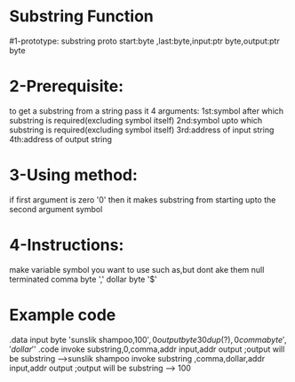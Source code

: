 # Substring Function
#1-prototype:
substring proto start:byte ,last:byte,input:ptr byte,output:ptr byte

# 2-Prerequisite:
to get a substring from a string pass it 4 arguments:
1st:symbol after which substring is required(excluding symbol itself)
2nd:symbol upto which substring is required(excluding symbol itself)
3rd:address of input string
4th:address of output string

# 3-Using method:
if first argument is zero '0' then it makes substring from starting
upto the second argument symbol

# 4-Instructions:
make variable symbol you want to use such as,but dont ake them null terminated
comma byte ','
dollar byte '$'

# Example code

.data
input byte 'sunslik shampoo,100$',0
output byte 30 dup(?),0
comma byte ','
dollar '$'
.code
invoke substring,0,comma,addr input,addr output     ;output will be substring -->sunslik shampoo
invoke substring ,comma,dollar,addr input,addr output ;output will be substring --> 100


